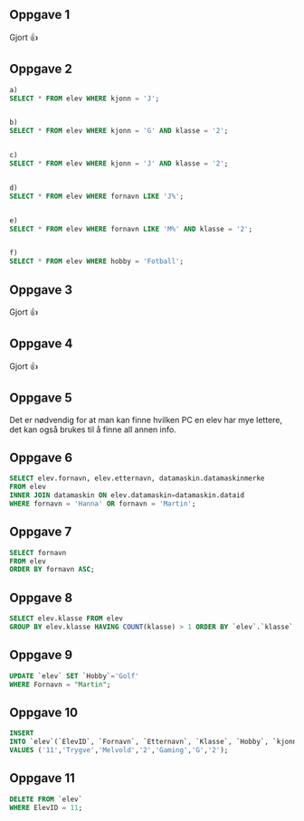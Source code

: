 ## Oppgave 1
Gjort 👍

## Oppgave 2

```sql
a)
SELECT * FROM elev WHERE kjonn = 'J';


b)
SELECT * FROM elev WHERE kjonn = 'G' AND klasse = '2';


c)
SELECT * FROM elev WHERE kjonn = 'J' AND klasse = '2';


d)
SELECT * FROM elev WHERE fornavn LIKE 'J%';


e)
SELECT * FROM elev WHERE fornavn LIKE 'M%' AND klasse = '2';


f)
SELECT * FROM elev WHERE hobby = 'Fotball';
```

## Oppgave 3
Gjort 👍

## Oppgave 4
Gjort 👍

## Oppgave 5
Det er nødvendig for at man kan finne hvilken PC en elev har mye lettere, det kan også brukes til å finne all annen info. 

## Oppgave 6
```sql
SELECT elev.fornavn, elev.etternavn, datamaskin.datamaskinmerke
FROM elev
INNER JOIN datamaskin ON elev.datamaskin=datamaskin.dataid
WHERE fornavn = 'Hanna' OR fornavn = 'Martin';
```

## Oppgave 7
```sql
SELECT fornavn
FROM elev
ORDER BY fornavn ASC;
```

## Oppgave 8
```sql
SELECT elev.klasse FROM elev
GROUP BY elev.klasse HAVING COUNT(klasse) > 1 ORDER BY `elev`.`klasse` ASC;
```

## Oppgave 9
```sql
UPDATE `elev` SET `Hobby`='Golf' 
WHERE Fornavn = "Martin";
```

## Oppgave 10
```sql
INSERT 
INTO `elev`(`ElevID`, `Fornavn`, `Etternavn`, `Klasse`, `Hobby`, `kjonn`, `Datamaskin`) 
VALUES ('11','Trygve','Melvold','2','Gaming','G','2');
```

## Oppgave 11
```sql
DELETE FROM `elev` 
WHERE ElevID = 11;
```
